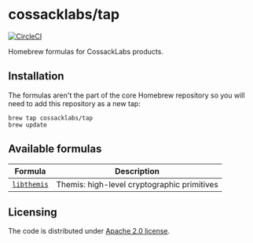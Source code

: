 # cossacklabs/tap

[![CircleCI][circle-ci-badge]][circle-ci]

Homebrew formulas for CossackLabs products.

[circle-ci]: https://circleci.com/gh/cossacklabs/homebrew-tap/tree/master
[circle-ci-badge]: https://circleci.com/gh/cossacklabs/homebrew-tap/tree/master.svg?style=shield

## Installation

The formulas aren't the part of the core Homebrew repository
so you will need to add this repository as a new tap:

```
brew tap cossacklabs/tap
brew update
```

## Available formulas

| Formula | Description |
| - | - |
| [`libthemis`][Themis] | Themis: high-level cryptographic primitives |

[Themis]: https://www.cossacklabs.com/themis/

## Licensing

The code is distributed under [Apache 2.0 license](LICENSE).
